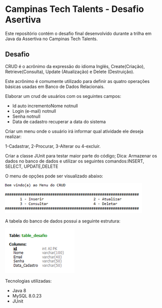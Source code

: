 # Campinas Tech Talents - Desafio Asertiva


Este repositório contém o desafio final desenvolvido durante a trilha em Java da Assertiva no Campinas Tech Talents.

## Desafio

CRUD é o acrônimo da expressão do idioma Inglës, Create(Criação), Retrieve(Consulta), Update (Atualização) e Delete (Destruição).

Este acrônimo é comumente utilizado para definir as quatro operações básicas usadas em Banco de Dados Relacionais.

Elaborar um crud de usuários com os seguintes campos:

- Id auto incrementoNome notnull
- Login (e-mail) notnull
- Senha notnull
- Data de cadastro recuperar a data do sistema


Criar um menu onde o usuário irá informar qual atividade ele deseja realizar:

1-Cadastrar, 
2-Procurar, 
3-Alterar ou 
4-excluir.


Criar a classe JUnit para testar maior parte do código;
Dica: Armazenar os dados no banco de dados e utilizar os seguintes comandos:INSERT, SELECT, UPDATE,DELETE

O menu de opções pode ser visualizado abaixo:


![Menu de opções](https://github.com/NaraGuimma/CTT_Desafio_Assertiva/blob/main/Menu_CRUD.PNG)


A tabela do banco de dados possui a seguinte estrutura:

![Tabela do banco de dados](https://github.com/NaraGuimma/CTT_Desafio_Assertiva/blob/main/tabela-MySQL.PNG)



Tecnologias utilizadas:

- Java 8
- MySQL 8.0.23
- JUnit
